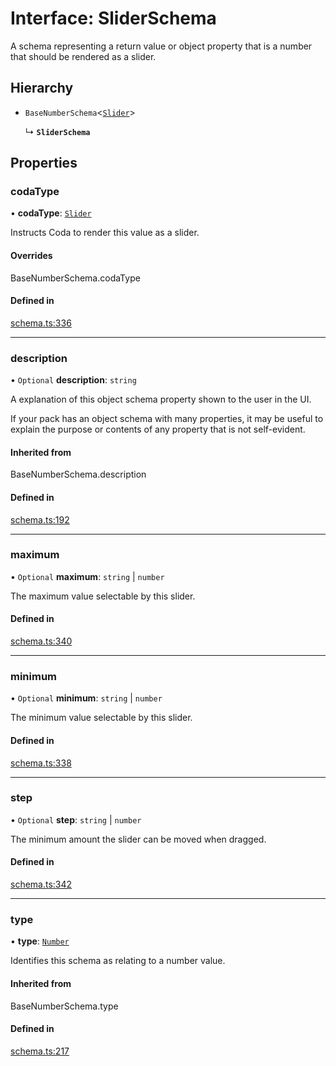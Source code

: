 # Interface: SliderSchema

A schema representing a return value or object property that is a number that should
be rendered as a slider.

## Hierarchy

- `BaseNumberSchema`<[`Slider`](../enums/ValueHintType.md#slider)\>

  ↳ **`SliderSchema`**

## Properties

### codaType

• **codaType**: [`Slider`](../enums/ValueHintType.md#slider)

Instructs Coda to render this value as a slider.

#### Overrides

BaseNumberSchema.codaType

#### Defined in

[schema.ts:336](https://github.com/coda/packs-sdk/blob/main/schema.ts#L336)

___

### description

• `Optional` **description**: `string`

A explanation of this object schema property shown to the user in the UI.

If your pack has an object schema with many properties, it may be useful to
explain the purpose or contents of any property that is not self-evident.

#### Inherited from

BaseNumberSchema.description

#### Defined in

[schema.ts:192](https://github.com/coda/packs-sdk/blob/main/schema.ts#L192)

___

### maximum

• `Optional` **maximum**: `string` \| `number`

The maximum value selectable by this slider.

#### Defined in

[schema.ts:340](https://github.com/coda/packs-sdk/blob/main/schema.ts#L340)

___

### minimum

• `Optional` **minimum**: `string` \| `number`

The minimum value selectable by this slider.

#### Defined in

[schema.ts:338](https://github.com/coda/packs-sdk/blob/main/schema.ts#L338)

___

### step

• `Optional` **step**: `string` \| `number`

The minimum amount the slider can be moved when dragged.

#### Defined in

[schema.ts:342](https://github.com/coda/packs-sdk/blob/main/schema.ts#L342)

___

### type

• **type**: [`Number`](../enums/ValueType.md#number)

Identifies this schema as relating to a number value.

#### Inherited from

BaseNumberSchema.type

#### Defined in

[schema.ts:217](https://github.com/coda/packs-sdk/blob/main/schema.ts#L217)
